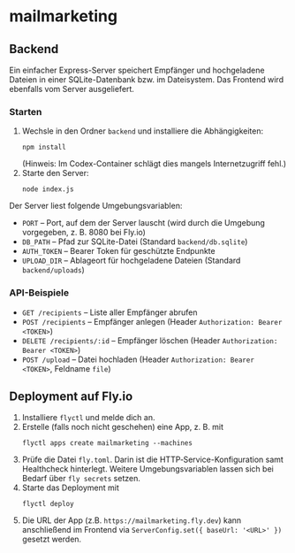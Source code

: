 # mailmarketing

## Backend

Ein einfacher Express-Server speichert Empfänger und hochgeladene Dateien in einer SQLite-Datenbank bzw. im Dateisystem. Das Frontend wird ebenfalls vom Server ausgeliefert.

### Starten

1. Wechsle in den Ordner `backend` und installiere die Abhängigkeiten:
   ```
   npm install
   ```
   (Hinweis: Im Codex-Container schlägt dies mangels Internetzugriff fehl.)
2. Starte den Server:
   ```
   node index.js
   ```

Der Server liest folgende Umgebungsvariablen:
 - `PORT` – Port, auf dem der Server lauscht (wird durch die Umgebung vorgegeben, z. B. 8080 bei Fly.io)
- `DB_PATH` – Pfad zur SQLite-Datei (Standard `backend/db.sqlite`)
- `AUTH_TOKEN` – Bearer Token für geschützte Endpunkte
- `UPLOAD_DIR` – Ablageort für hochgeladene Dateien (Standard `backend/uploads`)

### API-Beispiele

- `GET /recipients` – Liste aller Empfänger abrufen
- `POST /recipients` – Empfänger anlegen (Header `Authorization: Bearer <TOKEN>`)
- `DELETE /recipients/:id` – Empfänger löschen (Header `Authorization: Bearer <TOKEN>`)
- `POST /upload` – Datei hochladen (Header `Authorization: Bearer <TOKEN>`, Feldname `file`)

## Deployment auf Fly.io

1. Installiere `flyctl` und melde dich an.
2. Erstelle (falls noch nicht geschehen) eine App, z. B. mit
   ```
   flyctl apps create mailmarketing --machines
   ```
3. Prüfe die Datei `fly.toml`. Darin ist die HTTP‑Service-Konfiguration samt
   Healthcheck hinterlegt. Weitere Umgebungsvariablen lassen sich bei Bedarf
   über `fly secrets` setzen.
4. Starte das Deployment mit
   ```
   flyctl deploy
   ```
5. Die URL der App (z.B. `https://mailmarketing.fly.dev`) kann anschließend
   im Frontend via `ServerConfig.set({ baseUrl: '<URL>' })` gesetzt werden.


